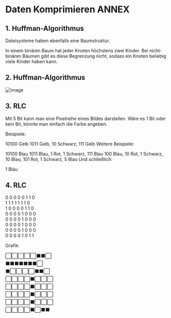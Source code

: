 # Daten Komprimieren ANNEX

## 1. Huffman-Algorithmus

Dateisysteme haben ebenfalls eine Baumstruktur.

In einem binären Baum hat jeder Knoten höchstens zwei Kinder. Bei nicht-binären Bäumen gibt es diese Begrenzung nicht, sodass ein Knoten beliebig viele Kinder haben kann.

## 2. Huffman-Algorithmus

![image](https://github.com/Noah8820/m114_2024/assets/113603845/011b031d-585f-4f4d-ac5c-591791907e9e)

## 3. RLC

Mit 5 Bit kann man eine Pixelreihe eines Bildes darstellen. Wäre es 1 Bit oder kein Bit, könnte man einfach die Farbe angeben.

Beispiele:

10100 Gelb
1011 Gelb, 10 Schwarz, 111 Gelb
Weitere Beispiele:

10100 Blau
1011 Blau, 1 Rot, 1 Schwarz, 111 Blau
100 Blau, 10 Rot, 1 Schwarz, 10 Blau, 101 Rot, 1 Schwarz, 5 Blau
Und schließlich:

1 Blau

## 4. RLC

0 0 0 0 0 1 1 0  
1 1 1 1 1 1 1 0  
1 0 0 0 0 1 1 0  
0 0 0 0 1 0 0 0  
0 0 0 0 1 0 0 0  
0 0 0 0 1 0 0 0  
0 0 0 0 1 0 0 0  
0 0 0 0 1 0 1 1  

Grafik:

⬜⬜⬜⬜⬜⬛⬛⬜  
⬛⬛⬛⬛⬛⬛⬛⬜  
⬛⬜⬜⬜⬜⬛⬛⬜  
⬜⬜⬜⬜⬛⬜⬜⬜  
⬜⬜⬜⬜⬛⬜⬜⬜  
⬜⬜⬜⬜⬛⬜⬜⬜  
⬜⬜⬜⬜⬛⬜⬜⬜  
⬜⬜⬜⬜⬛⬜⬛⬛  
